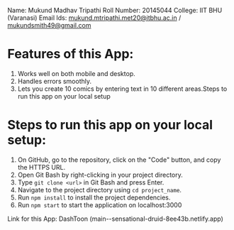 Name: Mukund Madhav Tripathi
Roll Number: 20145044
College: IIT BHU (Varanasi)
Email Ids: mukund.mtripathi.met20@itbhu.ac.in / mukundsmith49@gmail.com

# Features of this App:
1)	Works well on both mobile and desktop.
2)	Handles errors smoothly.
3)	Lets you create 10 comics by entering text in 10 different areas.Steps to run this app on your local setup

# Steps to run this app on your local setup:
1)	On GitHub, go to the repository, click on the "Code" button, and copy the HTTPS URL.
2)	Open Git Bash by right-clicking in your project directory.
3)	Type `git clone <url>` in Git Bash and press Enter.
4)	Navigate to the project directory using `cd project_name`.
5)	Run `npm install` to install the project dependencies.
6)	Run `npm start` to start the application on localhost:3000

Link for this App: DashToon (main--sensational-druid-8ee43b.netlify.app)

